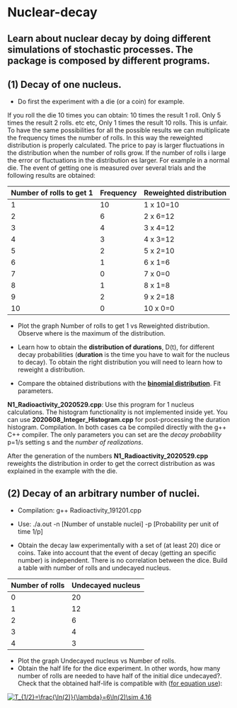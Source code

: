 # Nuclear-decay
## Learn about nuclear decay by doing different simulations of stochastic processes. The package is composed by different programs.

## (1) Decay of one nucleus.

- Do first the experiment with a die (or a coin) for example.

If you roll the die 10 times you can obtain: 10 times the result 1 roll. Only 5 times the result 2 rolls. etc etc, Only 1 times the result 10 rolls. This is unfair. To have the same possibilities for all the possible results we can multiplicate the frequency times the number of rolls. In this way the reweighted distribution is properly calculated. The price to pay is larger fluctuations in the distribution when the number of rolls grow. If the number of rolls i large the error or fluctuations in the distribution es larger. For example in a normal die. The event of getting one is measured over several trials and the following results are obtained:

| Number of rolls to get 1  |  Frequency     | Reweighted distribution |
|---------------------------|----------------|-------------------------|
|1                          |  10            |  1 x 10=10              |
|2                          |  6             |  2 x 6=12               |
|3                          |  4             |  3 x 4=12               |
|4                          |  3             |  4 x 3=12               |
|5                          |  2             |  5 x 2=10               |
|6                          |  1             |  6 x 1=6                |
|7                          |  0             |  7 x 0=0                |
|8                          |  1             |  8 x 1=8                |
|9                          |  2             |  9 x 2=18               |
|10                         |  0             |  10 x 0=0               |

- Plot the graph Number of rolls to get 1 vs Reweighted distribution. Observe where is the maximum of the distribution.

- Learn how to obtain the **distribution of durations**, D(t), for different decay probabilities (**duration** is the time you have to wait for the nucleus to decay). To obtain the right distribution you will need to learn how to reweight a distribution.
- Compare the obtained distributions with the **[binomial distribution](https://en.wikipedia.org/wiki/Binomial_distribution#:~:text=In%20probability%20theory%20and%20statistics,%2Fone%20(with%20probability%20p))**. Fit parameters.

**N1_Radioactivity_2020529.cpp**: Use this program for 1 nucleus calculations. The histogram functionality is not implemented inside yet. You can use **2020608_Integer_Histogram.cpp** for post-processing the duration histogram. Compilation. In both cases ca be compiled directly with the g++ C++ compiler. The only parameters you can set are the *decay probability* p=1/s setting s and the *number of realizations*.

After the generation of the numbers **N1_Radioactivity_2020529.cpp** reweights the distribution in order to get the correct distribution as was explained in the example with the die.


## (2) Decay of an arbitrary number of nuclei.

- Compilation:
g++ Radioactivity_191201.cpp
- Use:
 ./a.out -n [Number of unstable nuclei] -p [Probability per unit of time 1/p]

- Obtain the decay law experimentally with a set of (at least 20) dice or coins. Take into account that the event of decay (getting an specific number) is independent. There is no correlation between the dice. Build a table with number of rolls and undecayed nucleus.

| Number of rolls           |  Undecayed nucleus     |
|---------------------------|----------------|
|0                          |  20            |
|1                          |  12            |
|2                          |  6             |
|3                          |  4             |
|4                          |  3             |


- Plot the graph  Undecayed nucleus vs Number of rolls.
- Obtain the half life for the dice experiment. In other words, how many number of rolls are needed to have half of the initial dice undecayed?. Check that the obtained half-life is compatible with ([for equation use](https://www.codecogs.com/latex/eqneditor.php)):

<a href="https://www.codecogs.com/eqnedit.php?latex=T_{1/2}=\frac{\ln(2)}{\lambda}=6\ln(2)\sim&space;4.16" target="_blank"><img src="https://latex.codecogs.com/gif.latex?T_{1/2}=\frac{\ln(2)}{\lambda}=6\ln(2)\sim&space;4.16" title="T_{1/2}=\frac{\ln(2)}{\lambda}=6\ln(2)\sim 4.16" /></a>
